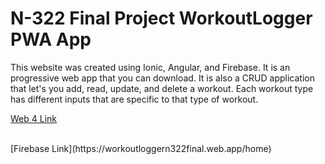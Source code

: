 # N-322 Final Project WorkoutLogger PWA App

This website was created using Ionic, Angular, and Firebase. It is an progressive web app that you can download. It is also a CRUD application that let's you add, read, update, and delete a workout. Each workout type has different inputs that are specific to that type of workout. 

[Web 4 Link](https://in-info-web4.informatics.iupui.edu/~kalyhart/WorkoutLogger/home)

<br/>
[Firebase Link](https://workoutloggern322final.web.app/home)

